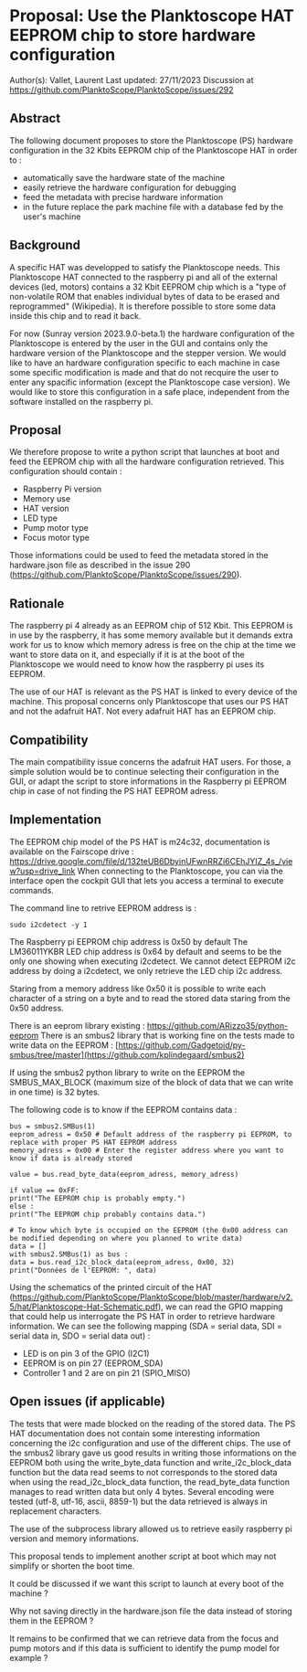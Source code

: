 # Proposal: Use the Planktoscope HAT EEPROM chip to store hardware configuration

Author(s): Vallet, Laurent Last updated: 27/11/2023 Discussion at https://github.com/PlanktoScope/PlanktoScope/issues/292

## Abstract

The following document proposes to store the Planktoscope (PS) hardware configuration in the 32 Kbits EEPROM chip of the Planktoscope HAT in order to : 
* automatically save the hardware state of the machine
* easily retrieve the hardware configuration for debugging
* feed the metadata with precise hardware information
* in the future replace the park machine file with a database fed by the user's machine

## Background

A specific HAT was developped to satisfy the Planktoscope needs. 
This Planktoscope HAT connected to the raspberry pi and all of the external devices (led, motors) contains a 32 Kbit EEPROM chip which is a "type of non-volatile ROM that enables individual bytes of data to be erased and reprogrammed" (Wikipedia).
It is therefore possible to store some data inside this chip and to read it back.

For now (Sunray version 2023.9.0-beta.1) the hardware configuration of the Planktoscope is entered by the user in the GUI and contains only the hardware version of the Planktoscope and the stepper version.
We would like to have an hardware configuration specific to each machine in case some specific modification is made and that do not recquire the user to enter any spacific information (except the Planktoscope case version).
We would like to store this configuration in a safe place, independent from the software installed on the raspberry pi.

## Proposal

We therefore propose to write a python script that launches at boot and feed the EEPROM chip with all the hardware configuration retrieved.
This configuration should contain : 
* Raspberry Pi version
* Memory use
* HAT version
* LED type
* Pump motor type
* Focus motor type

Those informations could be used to feed the metadata stored in the hardware.json file as described in the issue 290 (https://github.com/PlanktoScope/PlanktoScope/issues/290).

## Rationale

The raspberry pi 4 already as an EEPROM chip of 512 Kbit.
This EEPROM is in use by the raspberry, it has some memory available but it demands extra work for us to know which memory adress is free on the chip at the time we want to store data on it, and especially if it is at the boot of the Planktoscope we would need to know how the raspberry pi uses its EEPROM.

The use of our HAT is relevant as the PS HAT is linked to every device of the machine.
This proposal concerns only Planktoscope that uses our PS HAT and not the adafruit HAT. Not every adafruit HAT has an EEPROM chip.

## Compatibility

The main compatibility issue concerns the adafruit HAT users.
For those, a simple solution would be to continue selecting their configuration in the GUI, or adapt the script to store informations in the Raspberry pi EEPROM chip in case of not finding the PS HAT EEPROM adress.

## Implementation

The EEPROM chip model of the PS HAT is m24c32, documentation is available on the Fairscope drive : 
https://drive.google.com/file/d/132teUB6DbyinUFwnRRZi6CEhJYIZ_4s_/view?usp=drive_link
When connecting to the Planktoscope, you can via the interface open the cockpit GUI that lets you access a terminal to execute commands.

The command line to retrive EEPROM address is : 
```
sudo i2cdetect -y 1
```

The Raspberry pi EEPROM chip address is 0x50 by default
The LM36011YKBR LED chip address is 0x64 by default and seems to be the only one showing when executing i2cdetect.
We cannot detect EEPROM i2c address by doing a i2cdetect, we only retrieve the LED chip i2c address.

Staring from a memory address like 0x50 it is possible to write each character of a string on a byte and to read the stored data staring from the 0x50 address.

There is an eeprom library existing : https://github.com/ARizzo35/python-eeprom
There is an smbus2 library that is working fine on the tests made to write data on the EEPROM : [https://github.com/Gadgetoid/py-smbus/tree/master](https://github.com/kplindegaard/smbus2)

If using the smbus2 python library to write on the EEPROM the SMBUS_MAX_BLOCK (maximum size of the block of data that we can write in one time) is 32 bytes.

The following code is to know if the EEPROM contains data : 
```
bus = smbus2.SMBus(1)
eeprom_adress = 0x50 # Default address of the raspberry pi EEPROM, to replace with proper PS HAT EEPROM address
memory_adress = 0x00 # Enter the register address where you want to know if data is already stored

value = bus.read_byte_data(eeprom_adress, memory_adress)

if value == 0xFF:
print("The EEPROM chip is probably empty.")
else :
print("The EEPROM chip probably contains data.")

# To know which byte is occupied on the EEPROM (the 0x00 address can be modified depending on where you planned to write data)
data = []
with smbus2.SMBus(1) as bus :
data = bus.read_i2c_block_data(eeprom_adress, 0x00, 32)
print("Données de l'EEPROM: ", data)
```

Using the schematics of the printed circuit of the HAT (https://github.com/PlanktoScope/PlanktoScope/blob/master/hardware/v2.5/hat/Planktoscope-Hat-Schematic.pdf), we can read the GPIO mapping that could help us interrogate the PS HAT in order to retrieve hardware information.
We can see the following mapping (SDA = serial data, SDI = serial data in, SDO = serial data out) : 
* LED is on pin 3 of the GPIO (I2C1)
* EEPROM is on pin 27 (EEPROM_SDA)
* Controller 1 and 2 are on pin 21 (SPIO_MISO)

## Open issues (if applicable)

The tests that were made blocked on the reading of the stored data. 
The PS HAT documentation does not contain some interesting information concerning the i2c configuration and use of the different chips.
The use of the smbus2 library gave us good results in writing those informations on the EEPROM both using the write_byte_data function and write_i2c_block_data function but the data read seems to not corresponds to the stored data when using the read_i2c_block_data function, the read_byte_data function manages to read written data but only 4 bytes.
Several encoding were tested (utf-8, utf-16, ascii, 8859-1) but the data retrieved is always in replacement characters.

The use of the subprocess library allowed us to retrieve easily raspberry pi version and memory informations.

This proposal tends to implement another script at boot which may not simplify or shorten the boot time.

It could be discussed if we want this script to launch at every boot of the machine ?

Why not saving directly in the hardware.json file the data instead of storing them in the EEPROM ?

It remains to be confirmed that we can retrieve data from the focus and pump motors and if this data is sufficient to identify the pump model for example ?
